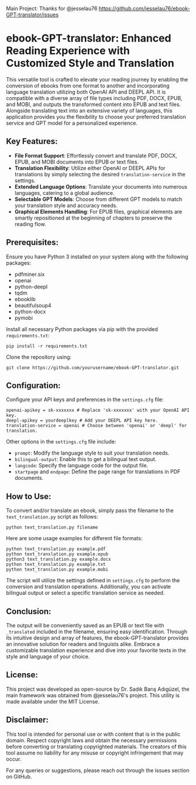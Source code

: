 Main Project:
Thanks for @jesselau76
https://github.com/jesselau76/ebook-GPT-translator/issues

# ebook-GPT-translator: Enhanced Reading Experience with Customized Style and Translation

This versatile tool is crafted to elevate your reading journey by enabling the conversion of ebooks from one format to another and incorporating language translation utilizing both OpenAI API and DEEPL API. It is compatible with a diverse array of file types including PDF, DOCX, EPUB, and MOBI, and outputs the transformed content into EPUB and text files. Alongside translating text into an extensive variety of languages, this application provides you the flexibility to choose your preferred translation service and GPT model for a personalized experience.

## Key Features:

- **File Format Support**: Effortlessly convert and translate PDF, DOCX, EPUB, and MOBI documents into EPUB or text files.
- **Translation Flexibility**: Utilize either OpenAI or DEEPL APIs for translations by simply selecting the desired `translation-service` in the settings.
- **Extended Language Options**: Translate your documents into numerous languages, catering to a global audience.
- **Selectable GPT Models**: Choose from different GPT models to match your translation style and accuracy needs.
- **Graphical Elements Handling**: For EPUB files, graphical elements are smartly repositioned at the beginning of chapters to preserve the reading flow.

## Prerequisites:

Ensure you have Python 3 installed on your system along with the following packages:

- pdfminer.six
- openai
- python-deepl
- tqdm
- ebooklib
- beautifulsoup4
- python-docx
- pymobi

Install all necessary Python packages via pip with the provided `requirements.txt`:

```
pip install -r requirements.txt
```

Clone the repository using:

```
git clone https://github.com/yourusername/ebook-GPT-translator.git
```



## Configuration:


Configure your API keys and preferences in the `settings.cfg` file:

```
openai-apikey = sk-xxxxxxx # Replace 'sk-xxxxxxx' with your OpenAI API key.
deepl-apikey = yourdeeplkey # Add your DEEPL API key here.
translation-service = openai # Choose between 'openai' or 'deepl' for translation.
```
Other options in the `settings.cfg` file include:

- `prompt`: Modify the language style to suit your translation needs.
- `bilingual-output`: Enable this to get a bilingual text output.
- `langcode`: Specify the language code for the output file.
- `startpage` and `endpage`: Define the page range for translations in PDF documents.

## How to Use:

To convert and/or translate an ebook, simply pass the filename to the `text_translation.py` script as follows:

```
python text_translation.py filename
```

Here are some usage examples for different file formats:

```
python text_translation.py example.pdf
python text_translation.py example.epub
python3 text_translation.py example.docx
python text_translation.py example.txt
python text_translation.py example.mobi
```

The script will utilize the settings defined in `settings.cfg` to perform the conversion and translation operations. Additionally, you can activate bilingual output or select a specific translation service as needed.

## Conclusion:

The output will be conveniently saved as an EPUB or text file with `_translated` included in the filename, ensuring easy identification. Through its intuitive design and array of features, the ebook-GPT-translator provides an innovative solution for readers and linguists alike. Embrace a customizable translation experience and dive into your favorite texts in the style and language of your choice.

## License:
This project was developed as open-source by Dr. Sadık Barış Adıgüzel, the main framework was obtained from @jesselau76's project.
This utility is made available under the MIT License.

## Disclaimer:

This tool is intended for personal use or with content that is in the public domain. Respect copyright laws and obtain the necessary permissions before converting or translating copyrighted materials. The creators of this tool assume no liability for any misuse or copyright infringement that may occur.

For any queries or suggestions, please reach out through the issues section on GitHub.
